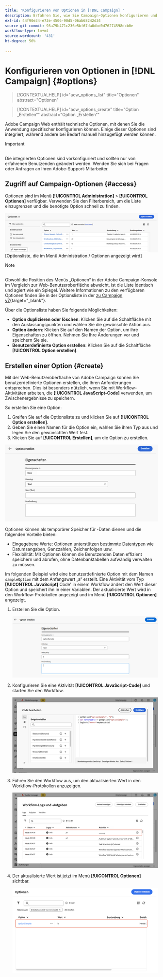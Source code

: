 ```yaml
---
title: 'Konfigurieren von Optionen in [!DNL Campaign] '
description: Erfahren Sie, wie Sie Campaign-Optionen konfigurieren und Ihre eigenen benutzerdefinierten Optionen erstellen.
exl-id: 44f90e34-e72e-4506-90d5-06ab68242d34
source-git-commit: 93a79b471c236e5bf67da0dbd0d76274598dcb0e
workflow-type: tm+mt
source-wordcount: '431'
ht-degree: 50%

---
```


# Konfigurieren von Optionen in [!DNL Campaign] {#options}

>[!CONTEXTUALHELP]
>id="acw_options_list"
>title="Optionen"
>abstract="Optionen"

>[!CONTEXTUALHELP]
>id="acw_options_create"
>title="Option „Erstellen“"
>abstract="Option „Erstellen“"

Adobe Campaign Web enthält technische Optionen, mit denen Sie die Anwendung spezifischer konfigurieren können. Einige dieser Optionen sind integriert, während andere bei Bedarf manuell hinzugefügt werden können.

>[!IMPORTANT]
>\
>Die integrierten Optionen sind vorkonfiguriert und sollten nur von erfahrenen Benutzenden geändert werden. Wenden Sie sich bei Fragen oder Anfragen an Ihren Adobe-Support-Mitarbeiter.

## Zugriff auf Campaign-Optionen {#access}

Optionen sind im Menü **[!UICONTROL Administration]** > **[!UICONTROL Optionen]** verfügbar. Verwenden Sie den Filterbereich, um die Liste einzugrenzen und die benötigte Option schnell zu finden.

![](assets/options-list.png)\
[Optionsliste, die im Menü Administration / Optionen angezeigt wird]

>[!NOTE]
>\
>Obwohl die Position des Menüs „Optionen“ in der Adobe Campaign-Konsole im Vergleich zur Web-Benutzeroberfläche abweicht, ist die Liste identisch und agiert wie ein Spiegel. Weitere Informationen zu den verfügbaren Optionen finden Sie in der Optionsliste in der [ zu Campaign v7](https://experienceleague.adobe.com/de/docs/campaign-classic/using/installing-campaign-classic/appendices/configuring-campaign-options){target="_blank"}.

Über die Optionsliste haben Sie folgende Möglichkeiten:

* **Option duplizieren oder löschen**: Klicken Sie auf die Schaltfläche mit den Auslassungspunkten und wählen Sie die gewünschte Aktion aus.
* **Option ändern**: Klicken Sie auf den Namen der Option, um ihre Eigenschaften zu öffnen. Nehmen Sie Ihre Änderungen vor und speichern Sie sie.
* **Benutzerdefinierte Option erstellen**: Klicken Sie auf die Schaltfläche **[!UICONTROL Option erstellen]**.

## Erstellen einer Option {#create}

Mit der Web-Benutzeroberfläche von Adobe Campaign können Sie benutzerdefinierte Optionen erstellen, die Ihren Anforderungen entsprechen. Dies ist besonders nützlich, wenn Sie mit Workflow-Aktivitäten arbeiten, die **[!UICONTROL JavaScript-Code]** verwenden, um Zwischenergebnisse zu speichern.

So erstellen Sie eine Option:

1. Greifen Sie auf die Optionsliste zu und klicken Sie auf **[!UICONTROL Option erstellen]**.
1. Geben Sie einen Namen für die Option ein, wählen Sie ihren Typ aus und legen Sie den gewünschten Wert fest.
1. Klicken Sie auf **[!UICONTROL Erstellen]**, um die Option zu erstellen. 

![Erstellen Sie eine Optionsoberfläche, die Felder für Name, Typ und Wert enthält](assets/options-create.png)

Optionen können als temporärer Speicher für -Daten dienen und die folgenden Vorteile bieten:

* Eingegebene Werte: Optionen unterstützen bestimmte Datentypen wie Datumsangaben, Ganzzahlen, Zeichenfolgen usw.
* Flexibilität: Mit Optionen können die Benutzenden Daten effizient speichern und abrufen, ohne Datenbanktabellen aufwändig verwalten zu müssen.

Im folgenden Beispiel wird eine benutzerdefinierte Option mit dem Namen `sampleOption` mit dem Anfangswert „a“ erstellt. Eine Aktivität vom Typ **[!UICONTROL JavaScript]** Code&#39; in einem Workflow ändert den Wert dieser Option und speichert ihn in einer Variablen. Der aktualisierte Wert wird in den Workflow-Protokollen angezeigt und im Menü **[!UICONTROL Optionen]** angezeigt.

1. Erstellen Sie die Option.

   ![Benutzeroberfläche zur Erstellung benutzerdefinierter Optionen mit dem Namen `sampleOption` und dem Anfangswert „a“](assets/options-sample-create.png)

1. Konfigurieren Sie eine Aktivität **[!UICONTROL JavaScript-Code]** und starten Sie den Workflow.

   ![Konfigurationsschnittstelle für JavaScript-Code-Aktivitäten](assets/options-sample-javascript.png)

1. Führen Sie den Workflow aus, um den aktualisierten Wert in den Workflow-Protokollen anzuzeigen.

   ![Workflow-Protokolle, die den aktualisierten Wert der benutzerdefinierten Option anzeigen](assets/options-sample-logs.png)

1. Der aktualisierte Wert ist jetzt im Menü **[!UICONTROL Optionen]** sichtbar.

   ![Menü „Optionen“ mit dem aktualisierten Wert der benutzerdefinierten Option](assets/options-sample-updated.png)